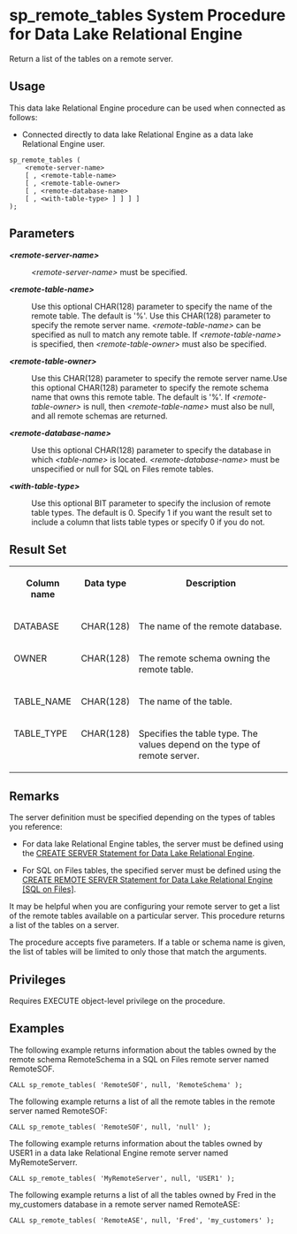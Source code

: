 <!-- loio3be677246c5f101491d2a9a435e92f1f -->

# sp\_remote\_tables System Procedure for Data Lake Relational Engine

Return a list of the tables on a remote server.



<a name="loio3be677246c5f101491d2a9a435e92f1f__section_umy_gqn_14b"/>

## Usage

This data lake Relational Engine procedure can be used when connected as follows:

-   Connected directly to data lake Relational Engine as a data lake Relational Engine user.



```
sp_remote_tables (
    <remote-server-name>
    [ , <remote-table-name>
    [ , <remote-table-owner>
    [ , <remote-database-name>
    [ , <with-table-type> ] ] ] ]
);

```



## Parameters


<dl>
<dt><b>

*<remote-server-name\>* 

</b></dt>
<dd>

*<remote-server-name\>* must be specified.



</dd><dt><b>

*<remote-table-name\>* 

</b></dt>
<dd>

Use this optional CHAR\(128\) parameter to specify the name of the remote table. The default is '%'. Use this CHAR\(128\) parameter to specify the remote server name. *<remote-table-name\>* can be specified as null to match any remote table. If *<remote-table-name\>* is specified, then *<remote-table-owner\>* must also be specified.



</dd><dt><b>

*<remote-table-owner\>* 

</b></dt>
<dd>

Use this CHAR\(128\) parameter to specify the remote server name.Use this optional CHAR\(128\) parameter to specify the remote schema name that owns this remote table. The default is '%'. If *<remote-table-owner\>* is null, then *<remote-table-name\>* must also be null, and all remote schemas are returned.



</dd><dt><b>

*<remote-database-name\>* 

</b></dt>
<dd>

Use this optional CHAR\(128\) parameter to specify the database in which *<table-name\>* is located. *<remote-database-name\>* must be unspecified or null for SQL on Files remote tables.



</dd><dt><b>

*<with-table-type\>* 

</b></dt>
<dd>

Use this optional BIT parameter to specify the inclusion of remote table types. The default is 0. Specify 1 if you want the result set to include a column that lists table types or specify 0 if you do not.



</dd>
</dl>



## Result Set


<table>
<tr>
<th valign="top">

Column name

</th>
<th valign="top">

Data type

</th>
<th valign="top">

Description

</th>
</tr>
<tr>
<td valign="top">

DATABASE

</td>
<td valign="top">

CHAR\(128\)

</td>
<td valign="top">

The name of the remote database.

</td>
</tr>
<tr>
<td valign="top">

OWNER

</td>
<td valign="top">

CHAR\(128\)

</td>
<td valign="top">

The remote schema owning the remote table.

</td>
</tr>
<tr>
<td valign="top">

TABLE\_NAME

</td>
<td valign="top">

CHAR\(128\)

</td>
<td valign="top">

The name of the table.

</td>
</tr>
<tr>
<td valign="top">

TABLE\_TYPE

</td>
<td valign="top">

CHAR\(128\)

</td>
<td valign="top">

Specifies the table type. The values depend on the type of remote server.

</td>
</tr>
</table>



## Remarks

The server definition must be specified depending on the types of tables you reference:

-   For data lake Relational Engine tables, the server must be defined using the [CREATE SERVER Statement for Data Lake Relational Engine](../080-sql-statements/create-server-statement-for-data-lake-relational-engine-a619187.md).

-   For SQL on Files tables, the specified server must be defined using the [CREATE REMOTE SERVER Statement for Data Lake Relational Engine \[SQL on Files\]](../100-sql-on-files/create-remote-server-statement-for-data-lake-relational-engine-sql-on-files-d9c56ec.md).


It may be helpful when you are configuring your remote server to get a list of the remote tables available on a particular server. This procedure returns a list of the tables on a server.

The procedure accepts five parameters. If a table or schema name is given, the list of tables will be limited to only those that match the arguments.



## Privileges

Requires EXECUTE object-level privilege on the procedure.



<a name="loio3be677246c5f101491d2a9a435e92f1f__section_y4g_tys_5wb"/>

## Examples

The following example returns information about the tables owned by the remote schema RemoteSchema in a SQL on Files remote server named RemoteSOF.

```
CALL sp_remote_tables( 'RemoteSOF', null, 'RemoteSchema' );
```

The following example returns a list of all the remote tables in the remote server named RemoteSOF:

```
CALL sp_remote_tables( 'RemoteSOF', null, 'null' );
```

The following example returns information about the tables owned by USER1 in a data lake Relational Engine remote server named MyRemoteServerr.

```
CALL sp_remote_tables( 'MyRemoteServer', null, 'USER1' );
```

The following example returns a list of all the tables owned by Fred in the my\_customers database in a remote server named RemoteASE:

```
CALL sp_remote_tables( 'RemoteASE', null, 'Fred', 'my_customers' );
```

